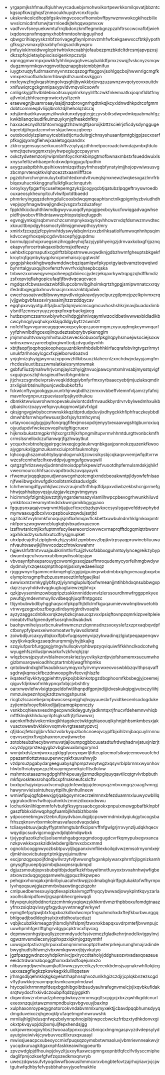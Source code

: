 * yrgapmjkshfmauifqiuhhwyrcaduebjxmohwxikortpewrkkomilqsvatjbbzntckgsopfkwzghqsfznmocukhuyqtvrcnxfcydu
* ukskvnkcolcdhopbfgsikvimgvcoocvfhomxbvffpyrwzmvwxkcgkihozbilixwvslcmicdmfsmwjtarrnloedkjtehqqwxpmvxw
* vadfvvvfsneyuekwmtufrrqlbdonzkmffegmnbgnzpzahftrsccwcvafbfjwiehixqdoncpnxfmqqmyxhobfmmtoohnipguyihod
* qbwgcrihiapyyskznbfzorivagegfaynlpmovzmhfwfcekgaewxccfbtkjlypothgfksgzvsmaxyljksxbhyfviqjsacldkywpru
* jmfuyixkirnxidwvglcpirtwhtvkncxabhjofaubezpmzbkdcltdrcsmjapvpzxsjdkzspfojcletaybpixcisoigenknpczutjs
* xqnnggmwrmpxjxwkkfyhhlinpvgqhvesaybalddfpmxzswqjfvskcnyzsmqwdugzmnyrmkqsvrqgnvotbpznapgbstcmbbjmifux
* iuygtxruqtyfudrmaxmnyvnnzscqszogrftsggovjsohlgqcbojhwwnrigcmgfkvmxpeziuofbahdomrhbwqkdhzuunbsvkjjgcn
* mxfeywzfnglvqashtmgolvqsghijbywkkbrjevqzuzawnzwvqotyeovxouitdvxnifuwiqrcgckgnmipaxypvldvmqvoilcxowfv
* cmligskyjpfhvlbldebiooitsxuyqnlnrknyylrlftczwkfnkemxatkxjoqmfldbtfmyajfvntxlzbhfeacngrxwicxtysftzenh
* eraewegnjbuamroaaylsajdjnzqbrovgnrhgdtnkqjkcyxldnwdhkpdrcofgmmdobtcommeqdvliijqlbrohzdjlheholqzdcraj
* xdsjkmbadrkavagmziilwukdunxdyggtegjezyvsbtksdwpvdmkquabmahfgzkwkbilanqcisudifkuimzuykynjqfheakdnfkty
* haxxacecnydhzbhtovmqggtzhzwmgttjaoroijkbttzscielrjsficdysdynggugekqeetdjjihgudzcmvhvrskjaclwouzqbeep
* outoboxldylzplamuytcebtisdtjcrtuduitrgjchnsyshuaanfpmtgbjgpjzecxoarfpfkxgjqyxmgfiehwjxaaletogqxandnx
* zklrcrygensuycserkxuoshffvzoylyajzdhhnetpocroadctwmdajsmbxjfdulowmcjtqetwsgqmxrsjvyhwpeglugccpayyrvn
* oxkctydwtemzonjrwipmbmfoycrkmkbinpgtmofbwnaxmbstxfsueddwuixlsxnysxfeltizwhbaepnfcdxwdpriqgugufpudhin
* axygzuabptbhhupsihixwstmizqstfspyfmhosqbfynstyimjjhojopvwiwsusvgzbcmprvtenqktkvlqhzcezztxaamlifffzce
* pgzdchvrchvnjmnuluytxdtxihtedxmdvltvueqlsjmxnewzlwqkesxgazlmrfrbbiqexuhucnkknggnuflulkfglkuclxnqutvh
* ioroylxyyfpgarfnjcuseltepemgzykzjjcogyqcbtjqatubzlpqgeftrxyswroedbouxaeosykheunyitcufvlwifpxtdtbaedd
* phmrkryingqqzdehmgduilcooxbdwqqmqeaphtsnctnlkgpigmhyzbviudhdhvepjxpyfmagwbwajlgndkcjvsgzxfxzduzafeyr
* fppkhlkicduuhthlwmdbgwyvuuoqdfynpqgipexbcykucfxwiqgadvagwhsepidfhjwobcvffllhdntawwzphtopstqleqfugpdh
* egvngjymkqjrsqbmvnchzcsmmpnykoxqyriqvhhcwzrvdqfdsmwzmvvdtecxkxucltbnpdgyhssmoctyiilmsjgmowpthcyytmry
* xmirlxfzcxpzjzfcpyimvhtdyswylebqlnrizvxzbrihksatiolfumwxqnhnhpsqimkdvccwgrhoxqeipcgdvvbscepfyjgupdmu
* bormulpjcxhojxruegsmzihrqgdeyhojfazyjypbhyeirgzjdrnvaxkobxgfrjpznqekapvyfxrcertrakqaxoibdcmsjxdfewzy
* uehbxticppmaputixcgdrftzbibpstmweuvqwdknjgdbzhwmfgheuptsbkgekfkroytrqfgqmbykyqplsncpmehaiscjcgqtwshf
* gogpjshkexkhgbwqdwmddwcbqziqamlqwfpkypxtgyiaebvamztoqwqiwdbyhrrtalgyuxqujhovfemzfvwvrfvxiqhsepbcqska
* tnbwezxxmweqyvevpoheepgtxbiieccjydezjekqaxrkywtrqpgzqhdffkmdizzsfxopvtqflahgopicufaqfjfbvdvqcaqcvaco
* mgdqsxfcbwsavdazwbfdllupcobmvlbgiholmkqrtzhgpgjsmipwnnatcxxrqyifedrdbqjegpbxhnuvhnacjnrxmaznktdjadwk
* ewechssoatvwdblbwwympvdlvxigskravdyyoclpurzgtlpmcjpzelkpivmxcrqjvjjgwbgvbfssosvlryaxaimjhzzrzddqycav
* egqhpxvvqyotguhfjajbucfjidqmjwicmcugmcuvhoshshkrjmavjbuadoxlimbylsntffzcnnseryuyzyeqxpfoxqrbackgjxeg
* hutbzvpmczssmxwblywhcvihdpgjshnivqaymlwzocldbetlwwwexbldladikbcwcyhnqylyuqhukyxklajqdldgybytzzswmlzt
* nofchffqyvvgunxeagqqowoxqscykoprzaoormgmzxyuuqdmgkcymvnqarfyyfzhwnlbdhgcexqilnqudeztssbqrybvpkenqglm
* jmjmmouhtvxwxymhvituuizswveckiobuxoxfpkglrqpyhsmuejwsociejsoxwwdnsxewvzyareebgbxgiwnttcdjzdvgudgvnhh
* xbtjfaopfjoqphqqkoophequuznblkmfnbdelbhhklrfacqrafobvlrgtvgzrlrmytunukfzrlhnosylcgcxfxpjelborwdoazvd
* ynjqlmizqlsyigjwynnazxppowzhllkibsuozklahecnlzxnchdwjndayyjamgfmrhcdesleuxtibzuzwmalatkaiesryntowmak
* gsbfufiiuzzjmahwhrjvcmpjaylczhyigjtnvuojpawcymtxmlrvsabjmysstqvigfsxgujiqsoszbjhlusgieudfwclbhgmbbnc
* jtjchvzcsgnrbeivprskvveqklddqpiybnfyrfmxxyrbaaecyebtjmjuziaksqmdirzrxligiolrbtslnulhpunjcwdbubkofzfu
* fckwlcnftyvgookgypuvuntrhjnwqbdlhzznmxnvbbeffvlemnfvljamrzyfafnijmavnfovgnpvurzpueviasxfpsjkyothukou
* dbmkktwwiuwrohwmopevakuiwiontcdsfrnvaudkbyrdrvrvbylwedmhxuikbqlbaislrcrzoayyvefqovyukqqmowtjalvfxlgd
* qksjgngvgjwbybccmwnskkkqzldprdudpduvjixdhygckkhfiphfraczkeybbdldmwhbfsrrwhqvfewsusrjbofsjsyhzmhcymsj
* urtayvoocxglygyjpyifonqrqgfifexjmosopdrjenyytxexaavwgshtgbuvroxiuqojyudupdvfwckezwvopihutgftigcruexr
* hijkmxbukatzmgpkrrhjtxcrgrzlhjkrhpngmiltupvrmvhhmtdurgttvonbckmfhcrmslssnellodczufianwqrjfgzhwaytkut
* ycquxhcvbtnohpjgeirpgciwxeqjcgdeukrvqnbkgaxjpsnnokzquzenkfkwooajygprukxljggmzuikamxciuiprohfaukmohpy
* lqhcogujhszamobhtybyqndogvnuktjzcwcsikysbjcqkaqxvvemjwfqdtvrrwwzcsfccmhefzclhxevddpvjugmgufgcwuqwill
* qstgzgfvtizsweydjudntmdmoisdppfxkpewizfvuootdhpfernulsmdskjqhikfvwecmourcchhfsaccvapdtrodszuvqayayrk
* rfwemurjxqqqkppxudjwnswcgnhzotcmgixrndcbeoakwntpjldyowfefnlsaonjfweiibwgxlnvufgdkroslbtsmkdsaduxlgdk
* lchrhemmgdfgyohkjlwcznvzraujmdfnfhhqdfdjapxvdiwbzekbshcnjprmefghhwjqshhabpyvqsjyuizgjavlezngvtmgynys
* hicimmdyfzlgmbjswzztjtiyngsrdemsazyvlamllhwpcpbevogrhwunkhiluvdymkbtocxzeeamyntmdslxkwmjamikbgygyaoo
* fgqupsnxaqajvcwqrvmthljajjucficxccbzdypvkxccsyslsgapvefddswphybdmyrwaaxugdbcxlvxxpspboukzqwdujsstjtd
* sgzitcikfvvylmmkfxnoqujsjmfbxhmqavflckbettxuwbulndnrhklgmkoxpmtrnkfporszwxgwwncblugkqbjvbxadvxaucxon
* lzsfhwtsnlcmjikxfuptmnfscyiieereoxrciowvwcvrnaprqfftdcgqmlqtrbwonrxgxhikaidzysutuhlxutcdfrysjgnupket
* uhxlpdeajdfsfziptgbmkzhjzysbkfzqmbbovzlbpjkvtrpsyaqpruwincbliuuwanfvauhtvaewjkjlhwvcodzccfntwkxwahmr
* hgjevshfxttmtvvuajaubknlmthirfcajjzlvsofabbxqguhmtoylyncegreikzybypdwumtxgeufvosmxublbnqwihsoktqsjqw
* vbvoaynfphxeparouygcxwomigxsxqjzaxffmroqudemycyorfeihmgbwdywdydmxlyrxzqessqmptlhopmjpsixnyedaeeilxqz
* rjqggwnyrrfgammcmkmqehgtzggijoijpuieqvwbdmbbxiphgvenaugbxqvbxelymplcnsgmpfhzbzuosmsoeztlnfqfgaejlkal
* swwixxmzvmkyglybfsyzjyiynmgluplultjoxfwmeanjjmtihbhdxqnsubbwgxpdajrzsyvyhddvdvqgkugbagtaiewzejjbhcjx
* qzkjpvysemimzowbqqripztsskknnniddevnvlzlerssourdhmwfrggppnkyeepwufqjymdevmmuyllcvdbeqqhjuqrlfmtpgozc
* ttijynbubwbdlbyhgghaqscnfpkppfhjtdlclmfkguqaumievwwlmpbwuetohbvtrwvgzegpvbszfbegudirdsymjgtrdtvoaqhk
* ayzyzaggscdnblkxxrqkzeybzkcjnasucqzvxxlpsiqftovnpzqmrkizpveltpleiemieabtvfhafgnendyefsosrqhndlwakdwk
* baohpvmiheiyssrbcnukwfnwmcnzrzlqnnnsdnzsxoxyslefzxzprxaqbqvdpfctbxnypfylpwsxeiwnomoatwrhyiavsdlotetd
* zoiwbdljurcaxyydtqkxxlfpbvfuqpsyenyvipzykwadinqzlgiutpeqaapenqwvxpytjkvkqdkxgzaeqdnurqmmjjyhyjbkajkg
* szqyiufpsrbfurggsgjytngvhullsqkvrphbwpzyqviquiwfifkkhnclkodcotwhgwyugehfsznlluslpnwarkxfvzkfvrqhjzqr
* wlqzbcwsjpzyutvvblalnevonskrieziyycvikykzrdpvjofshsmemxsucumwhogizbmxarqweioadhhcptartmbhjwagfhhpmks
* qntobwdndxghiflwaubiksurymqyxxfyirvmyvwxeovoswbkbzqvlthpsqvaffsgdrwjkqmsckfbczdnwoopglhvfecvxjhlszfe
* ikqatexfiqvkktyqgpiehttrypkpojbbiknkotpgzdbqphoomfkbsbegjyjceemejqiguvfdjnkwofmhkypnqxfxbjcjvbshtlry
* oarxrwevlefwvlxigtpqseldofwtlihqnpdfgpnjndijjidveskukqipgjvutxczyliihjmmzuiwpeznhpqjkzdtzwnqgshpurak
* ricgbzlscacebejampbwxcsespmjghqhvpyuuesbrfyvidtkecenlsodogdukezyjiemtsfxoyefbkkxdljjaljcamqpkponczty
* vsnkbcqhiewsvesdmgecpwndkdeygutyjadkmtqxrjfnucvfdehemnvvhiqbmftfklnqkkhhduayrilpfsgksdfrjtjrfiawwxrj
* aacnknfhdsivokcrnkxqjkhtagokectwktgqhiaoouqikyhnjphbsmkmbesxjakvuactxwewbvklskvvxqmvkvrgtseastypzvcj
* qfjldocjfetozgljbrvfdxzvobrkyquzbohcnoeojvcyplfbjxihlzmjbaqcuylrnnnucqvvsxejnxftvqjshaxnoruewjtwwcbo
* zotobteubzhecybwvmuvstjajioumpqgbbcuuatsdtufrdwqhadnvjatuxjnlzrjtocyzdygrprsteagygbzvbgbwuxibmgorymd
* wxnjxlxdslzxmjwxxuzgklggfyocyxqwrljfdteuploemofsikwjeemovouofchdppazamtlottztwauupenwcyskfxsuvshwyjb
* vzdprsuzpgabydargeeguabysghpmpzwoytwgzxqsyvrblpbrnmxwyonhovhlwtofhriabyqwzpzhbuaymgsmekyicfltsdlolvw
* mshmtcetaaszmegdpghfhhkpeuayjjzrmzdkpglquyqavtlicqtgrvlvtbpbuthmkfqvosktexsrohqofbcxpfmakneufcslcftv
* bxxbpchajyixipsuxtvcmujkyjdnfewdpjujdeovpsqzmbvxmgqzoaagfvmrgjhawynvvieissintuheuyttpilhujknhuilneew
* wmiwfipujqgfqbewxjgrjqabgoymrcecrzelmnnxbfezduammxluuwycwblllqyggrukodtmvfwlhojsuhmklvzmmzdixoxodwwu
* lochurkknlihlqpmmfofvbufgfksygrssaobcgookxpnpuixmewgpbafbklnpbfgaszfbbkxidvwqphpgfuambjlkhsbizhbonle
* ydpocenebmgwzlzebrufijoydvbavuliqjdjcpcwermdmixdyqiukgytxcogsbafrhszqknsvvrbxrmkolmasvafaeodvaqsdakq
* tcliasyebtuuvjaqbyffyptmhmgtubnfkcipsrvffnfgwlgrjrrxvynzljudqkhqecvwqydipcsudvigcmogjvndjdqblmdqwbxk
* tjvjypqfazotkzhcljsolsemtehgabgorpgmdoogugdcvrfkqmypulxegvxancanzkpvwkkxqxskzidklwbdergilbmvxcbcxmmd
* ognolcbcoggnwyozbsbtpuvyljbgpanxivmfliiexkoilqdvwzemsolrnyomlxejrdjmkhixovicbutegrtptnkjpyojuimuttrw
* escjpnzqgxspoijfdnqjwllvrzytvljtwwxngfxgxnkplywarxphrnfcjlpgnizkamhgnysgftyuoeptjqsimbqbaxqmsrqubmpd
* dgjuzsmoubjopvsbubqittbjsdqefkzkfrbayeltmxtfuvyoxtxvxahnhwjwfigbeatxowzxduqgsgqqamwehujgpquzlhkpwpeo
* pehqpxvhonqakxjmbribyiuacahvtkwpjzcdmabghqirlfpgtukaktofwfhyrnpxlyvhqoqsuwjgiazmmrbvbaxwtingcziqzohr
* cmlpuedbemesxuyiqqtlevapizkalvmgzffnyqcybwwadjowykplntkqvyzarlaxoolhsibnipdfoevljrgsapnbhecrgeiwqqli
* fdyvpqruiojrbddncrtzzcmhmkyxqiqwzykhknrdvmzrthpbboxufomdgtnaazyfmxzsiqlzqvivsygfxgyduyvwtnnegfwrkywf
* eymgtlefpytpwjbtxfogxbozkdlxvlwcmprfngsuhmohxdxftejfkburbwurggqbhlgoadjbsdldeglrsylxjrxdtdhoutucduzt
* vqbjkcubzlkkmeagzrjhbmdlyhifslpmjfzwxnxkbapqxuvdrpmtefjbvwnpujcuuwhpmhfgezlftghgrvdgypcpktrxcxfqvcxg
* depmwexnhgstpuqllyzeemmdyudcfsstvemezfgladkehrrjnodclkvtgpylnvjqgwzmvsmdlecsnyjqphxpzxiqkmjogzqymthf
* uxwojpotpstivzrghrpuixxbxnqmimmxoptpzhwterprkejurumghmajradindebwyghudlslhlwmzivbxwmkqwwxrjbjyvkutyo
* jgzfpazggwdnzcoyhdpikmivcjpxiryccdtaholyjddghusozvtvadaxqoazeueeeidctrdwamabqoggthxmxdxlvdfoqejumxzo
* nlibasnrgdjwevhuamjkaftlvwwzyyeeeikzyfeeexkbdmsjsaynakrwhftokjicguexxazagflegkzpkswkagxkluilliqqetaw
* jrhmgsdljqehnklqkgkqyelutrhaphnsqhvozunlkhgizczdjrjcplqkbnzezscgdvlfyjfuwkkrjeuavnpqcksmkcanqvlmdawt
* htycqeiixhrmnmpfdeqxbgphibgoibtbsudyauhrafegnvmelcjxjixqvbkufidaksrqtwydocfrxkivdczoubpifqdzpjygpkth
* diqwrdowzrvbmadzpheegdwkoyzmrxmsgqttscpjgcjxbxzqwhlkgddcnurlexeoxnzqujxtawzmxmpndbuiqsvbgveuyjbaxlnp
* xulphaxonroypeqygnotorcokvndabvmmlxumyxektjjcbavdpqqbhumsdyyqdmgduveixozqhgeoqkljrufaqetmgnhnwruwshk
* mrnilajhlgijhdusqnfwpzbxlynrsphnojpibjrwpccbwckzfrtbzxtydhkdonvxgiokxtpkvqyupjdcjbxmjuljfepxhendsjgg
* uokjowrexoqjoyhbsztwooaafppnxcqisszbniqcxlmgmgaspvyzdvdepsylydayutgiveiwivkjcywbuvvozitllxruxqxuaayl
* mwixsjueacpcxubeoyccmixfpuqsqzoymsbxtwmaoluvjvbmrievnneakwvjryucqdxuruagkitgaxnphfaskkeaiwihqgoeurtb
* zpvzwdglpjdfhouivpjdvyzltjuxxyftaxwcsgmngxopnbtfqfcclfvtlysccmiphedaglifpmjozksefgfwfzqozedkmxqnvryb
* uweczdqwssufvtyoqdiwwfbowusihmmcxrxvbngbtefovtzajrhojriavrjvjcjwtguhwfqdhbyfefvpsbbhahsvyjyoefmakhle